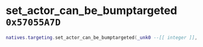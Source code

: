 # set_actor_can_be_bumptargeted `0x57055A7D`

```lua
natives.targeting.set_actor_can_be_bumptargeted(_unk0 --[[ integer ]], _unk1 --[[ integer ]])
```